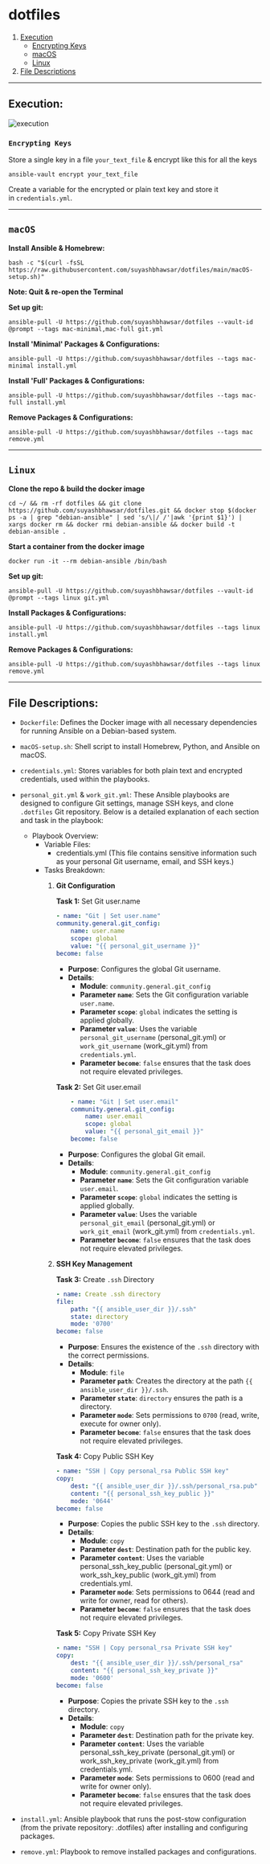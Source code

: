 # **dotfiles**

1. [Execution](#execution)
    - [Encrypting Keys](#encrypting-keys)
    - [macOS](#macos)
    - [Linux](#linux)
2. [File Descriptions](#file-descriptions)
    
---
     
## **Execution:**

![execution](https://github.com/msanchariii/dotfiles/assets/113378204/5163ad49-277b-49c8-abda-7bb8b3d650c7)
     
### **`Encrypting Keys`**

Store a single key in a file `your_text_file` & encrypt like this for all the keys

```
ansible-vault encrypt your_text_file
```

Create a variable for the encrypted or plain text key and store it in `credentials.yml`.
    
---
    
## **`macOS`**

**Install Ansible & Homebrew:**

```
bash -c "$(curl -fsSL https://raw.githubusercontent.com/suyashbhawsar/dotfiles/main/macOS-setup.sh)"
```

**Note: Quit & re-open the Terminal**

**Set up git:**

```
ansible-pull -U https://github.com/suyashbhawsar/dotfiles --vault-id @prompt --tags mac-minimal,mac-full git.yml
```

**Install 'Minimal' Packages & Configurations:**

```
ansible-pull -U https://github.com/suyashbhawsar/dotfiles --tags mac-minimal install.yml
```

**Install 'Full' Packages & Configurations:**

```
ansible-pull -U https://github.com/suyashbhawsar/dotfiles --tags mac-full install.yml
```

**Remove Packages & Configurations:**

```
ansible-pull -U https://github.com/suyashbhawsar/dotfiles --tags mac remove.yml
```

---

## **`Linux`**

**Clone the repo & build the docker image**

```
cd ~/ && rm -rf dotfiles && git clone https://github.com/suyashbhawsar/dotfiles.git && docker stop $(docker ps -a | grep "debian-ansible" | sed 's/\|/ /'|awk '{print $1}') | xargs docker rm && docker rmi debian-ansible && docker build -t debian-ansible .
```

**Start a container from the docker image**

```
docker run -it --rm debian-ansible /bin/bash
```

**Set up git:**

```
ansible-pull -U https://github.com/suyashbhawsar/dotfiles --vault-id @prompt --tags linux git.yml
```

**Install Packages & Configurations:**

```
ansible-pull -U https://github.com/suyashbhawsar/dotfiles --tags linux install.yml
```

**Remove Packages & Configurations:**

```
ansible-pull -U https://github.com/suyashbhawsar/dotfiles --tags linux remove.yml
```

---

## **File Descriptions:**

- `Dockerfile`: Defines the Docker image with all necessary dependencies for running Ansible on a Debian-based system.
- `macOS-setup.sh`: Shell script to install Homebrew, Python, and Ansible on macOS.
- `credentials.yml`: Stores variables for both plain text and encrypted credentials, used within the playbooks.
- `personal_git.yml` & `work_git.yml`: These Ansible playbooks are designed to configure Git settings, manage SSH keys, and clone `.dotfiles` Git repository. Below is a detailed explanation of each section and task in the playbook:
    - Playbook Overview:
        - Variable Files:
            - credentials.yml (This file contains sensitive information such as your personal Git username, email, and SSH keys.)
        - Tasks Breakdown:
            1. **Git Configuration**
                
                **Task 1:** Set Git user.name
                
                ```yaml
                - name: "Git | Set user.name"
                community.general.git_config:
                    name: user.name
                    scope: global
                    value: "{{ personal_git_username }}"
                become: false
                ```
                
                - **Purpose**: Configures the global Git username.
                - **Details**:
                    - **Module**: `community.general.git_config`
                    - **Parameter `name`**: Sets the Git configuration variable `user.name`.
                    - **Parameter `scope`**: `global` indicates the setting is applied globally.
                    - **Parameter `value`**: Uses the variable `personal_git_username` (personal_git.yml) or `work_git_username` (work_git.yml) from `credentials.yml`.
                    - **Parameter `become`**: `false` ensures that the task does not require elevated privileges.


                **Task 2:** Set Git user.email
    
                ```yaml
                    - name: "Git | Set user.email"
                    community.general.git_config:
                        name: user.email
                        scope: global
                        value: "{{ personal_git_email }}"
                    become: false
                ```
    
                - **Purpose**: Configures the global Git email.
                - **Details**:
                    - **Module**: `community.general.git_config`
                    - **Parameter `name`**: Sets the Git configuration variable `user.email`.
                    - **Parameter `scope`**: `global` indicates the setting is applied globally.
                    - **Parameter `value`**: Uses the variable `personal_git_email` (personal_git.yml) or `work_git_email` (work_git.yml) from `credentials.yml`.
                    - **Parameter `become`**: `false` ensures that the task does not require elevated privileges.
         
                   
            2. **SSH Key Management**
     
                           
                **Task 3:** Create `.ssh` Directory
                    
                ```yaml
                - name: Create .ssh directory
                file:
                    path: "{{ ansible_user_dir }}/.ssh"
                    state: directory
                    mode: '0700'
                become: false
                ```
    
                - **Purpose**: Ensures the existence of the `.ssh` directory with the correct permissions.
                - **Details**:
                    - **Module**: `file`
                    - **Parameter `path`**: Creates the directory at the path `{{ ansible_user_dir }}/.ssh`.
                    - **Parameter `state`**: `directory` ensures the path is a directory.
                    - **Parameter `mode`**: Sets permissions to `0700` (read, write, execute for owner only).
                    - **Parameter `become`**: `false` ensures that the task does not require elevated privileges.
    
                **Task 4:** Copy Public SSH Key
    
                ```yaml
                - name: "SSH | Copy personal_rsa Public SSH key"
                copy:
                    dest: "{{ ansible_user_dir }}/.ssh/personal_rsa.pub"
                    content: "{{ personal_ssh_key_public }}"
                    mode: '0644'
                become: false
                ```
    
                - **Purpose**: Copies the public SSH key to the `.ssh` directory.
                - **Details**:
                    - **Module**: `copy`
                    - **Parameter `dest`**: Destination path for the public key.
                    - **Parameter `content`**: Uses the variable personal_ssh_key_public (personal_git.yml) or work_ssh_key_public (work_git.yml) from credentials.yml.
                    - **Parameter `mode`**: Sets permissions to 0644 (read and write for owner, read for others).
                    - **Parameter `become`**: `false` ensures that the task does not require elevated privileges.

                **Task 5:** Copy Private SSH Key
    
                ```yaml
                - name: "SSH | Copy personal_rsa Private SSH key"
                copy:
                    dest: "{{ ansible_user_dir }}/.ssh/personal_rsa"
                    content: "{{ personal_ssh_key_private }}"
                    mode: '0600'
                become: false
                ```
    
                - **Purpose**: Copies the private SSH key to the `.ssh` directory.
                - **Details**:
                    - **Module**: `copy`
                    - **Parameter `dest`**: Destination path for the private key.
                    - **Parameter `content`**: Uses the variable personal_ssh_key_private (personal_git.yml) or work_ssh_key_private (work_git.yml) from credentials.yml.
                    - **Parameter `mode`**: Sets permissions to 0600 (read and write for owner only).
                    - **Parameter `become`**: `false` ensures that the task does not require elevated privileges.



- `install.yml`: Ansible playbook that runs the post-stow configuration (from the private repository: .dotfiles) after installing and configuring packages.
- `remove.yml`: Playbook to remove installed packages and configurations.
